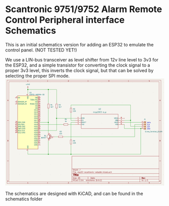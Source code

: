 # Scantronic 9751/9752 Alarm Remote Control Peripheral interface Schematics

This is an initial schematics version for adding an ESP32 to emulate the control panel. (NOT TESTED YET!)

We use a LIN-bus transceiver as level shifter from 12v line level to 3v3 for the ESP32, and a simple transistor for converting the
clock signal to a proper 3v3 level, this inverts the clock signal, but that can be solved by selecting the proper SPI mode.
<img src="./images/ESP32-Adapter-schematics.png">

The schematics are designed with KiCAD, and can be found in the schematics folder

